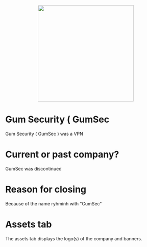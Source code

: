 <p align="center">
  <img height="300" src="https://z.zz.fo/sQUyC.webp">
</p>

# Gum Security ( GumSec 
Gum Security ( GumSec ) was a VPN

# Current or past company?
GumSec was discontinued

# Reason for closing
Because of the name ryhminh with "CumSec"

# Assets tab
The assets tab displays the logo(s) of the company and banners.
